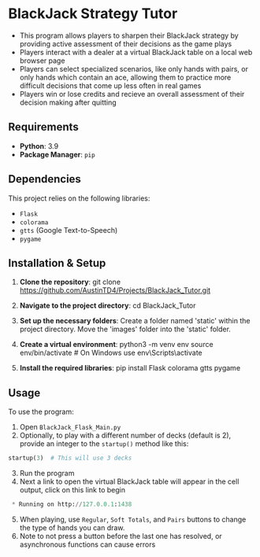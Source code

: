 # BlackJack Strategy Tutor
- This program allows players to sharpen their BlackJack strategy by providing active assessment of their decisions as the game plays
- Players interact with a dealer at a virtual BlackJack table on a local web browser page
- Players can select specialized scenarios, like only hands with pairs, or only hands which contain an ace, allowing them to practice more difficult decisions that come up less often in real games
- Players win or lose credits and recieve an overall assessment of their decision making after quitting

## Requirements

- **Python**: 3.9
- **Package Manager**: `pip`

## Dependencies

This project relies on the following libraries:

- `Flask`
- `colorama`
- `gtts` (Google Text-to-Speech)
- `pygame`

## Installation & Setup

1. **Clone the repository**:
git clone https://github.com/AustinTD4/Projects/BlackJack_Tutor.git

2. **Navigate to the project directory**:
cd BlackJack_Tutor

3. **Set up the necessary folders**:
Create a folder named 'static' within the project directory. Move the 'images' folder into the 'static' folder.

4. **Create a virtual environment**:
python3 -m venv env
source env/bin/activate # On Windows use env\Scripts\activate

5. **Install the required libraries**:
pip install Flask colorama gtts pygame

## Usage

To use the program:

1. Open `BlackJack_Flask_Main.py`
2. Optionally, to play with a different number of decks (default is 2), provide an integer to the `startup()` method like this:
```python
startup(3)  # This will use 3 decks
```
3. Run the program
4. Next a link to open the virtual BlackJack table will appear in the cell output, click on this link to begin
```python
 * Running on http://127.0.0.1:1438
```
5. When playing, use `Regular`, `Soft Totals`, and `Pairs` buttons to change the type of hands you can draw.
5. Note to not press a button before the last one has resolved, or asynchronous functions can cause errors
